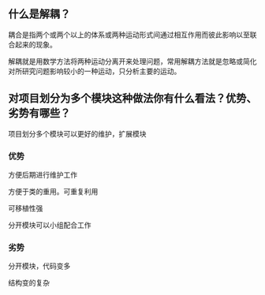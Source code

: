 ## 什么是解耦？

耦合是指两个或两个以上的体系或两种运动形式间通过相互作用而彼此影响以至联合起来的现象。

 解耦就是用数学方法将两种运动分离开来处理问题，常用解耦方法就是忽略或简化对所研究问题影响较小的一种运动，只分析主要的运动。
 
## 对项目划分为多个模块这种做法你有什么看法？优势、劣势有哪些？

项目划分多个模块可以更好的维护，扩展模块

### 优势

方便后期进行维护工作

方便于类的重用。可重复利用

可移植性强

分开模块可以小组配合工作

### 劣势

分开模块，代码变多

结构变的复杂


